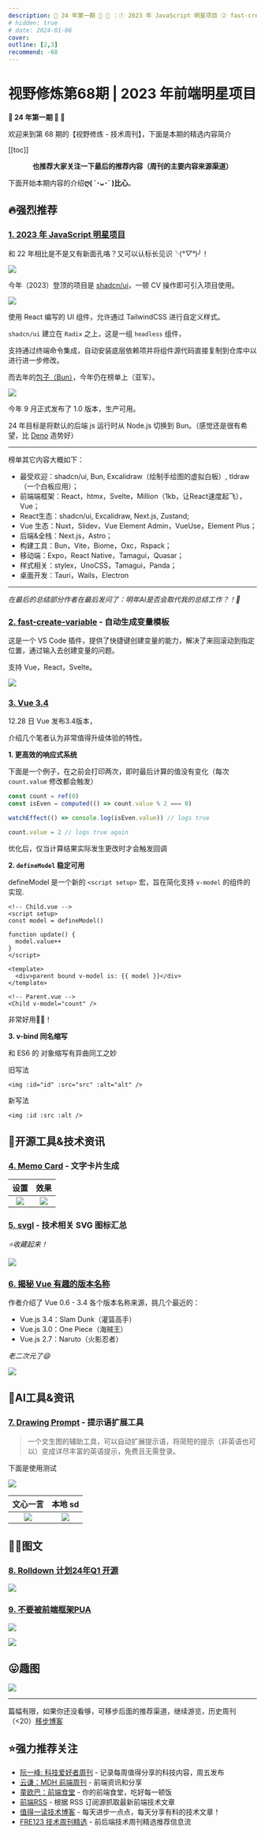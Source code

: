 ```yaml
---
description: 🎈 24 年第一期 🐲 🎉 ：① 2023 年 JavaScript 明星项目 ② fast-create-variable - 自动生成变量模板 ③ Vue 3.4 ④ Memo Card - 文字卡片生成 ⑤ svgl - 技术相关 SVG 图标汇总 ⑥ 揭秘 Vue 有趣的版本名称 ⑦ Drawing Prompt - 提示语扩展工具 ⑧ Rolldown 计划24年Q1 开源 ⑨ 不要被前端框架PUA
# hidden: true
# date: 2024-01-06
cover: 
outline: [2,3]
recommend: -68
---
```


# 视野修炼第68期 | 2023 年前端明星项目
**🎈 24 年第一期 🐲 🎉**

欢迎来到第 68 期的【视野修炼 - 技术周刊】，下面是本期的精选内容简介

[[toc]]

<center>

**​也推荐大家关注一下最后的推荐内容（周刊的主要内容来源渠道）**
</center>

下面开始本期内容的介绍**ღ( ´･ᴗ･` )比心**。
## 🔥强烈推荐
### [1. 2023 年 JavaScript 明星项目](https://risingstars.js.org/2023/en)
和 22 年相比是不是又有新面孔咯？又可以认标长见识╰(*°▽°*)╯！

![](https://img.cdn.sugarat.top/mdImg/MTcwNDUzNDI0MjE0NA==704534242144)

今年（2023）登顶的项目是 [shadcn/ui](https://github.com/shadcn-ui/ui)，一顿 CV 操作即可引入项目使用。

![](https://img.cdn.sugarat.top/mdImg/MTcwNDUzNDkwNTgwNw==704534905807)

使用 React 编写的 UI 组件，允许通过 TailwindCSS 进行自定义样式。

`shadcn/ui` 建立在 `Radix` 之上，这是一组 `headless` 组件，

支持通过终端命令集成，自动安装底层依赖项并将组件源代码直接复制到仓库中以进行进一步修改。

而去年的[包子（Bun）](https://bun.sh/)，今年仍在榜单上（亚军）。

![](https://img.cdn.sugarat.top/mdImg/MTY3MzUzNzQ5ODY5NQ==673537498695)

今年 9 月正式发布了 1.0 版本，生产可用。

24 年目标是将默认的后端 js 运行时从 Node.js 切换到 Bun。（感觉还是很有希望，比 [Deno](https://deno.com/) 造势好）

---

榜单其它内容大概如下：
* 最受欢迎：shadcn/ui, Bun, Excalidraw（绘制手绘图的虚拟白板）, tldraw（一个白板应用）；
* 前端端框架：React，htmx，Svelte，Million（1kb，让React速度起飞），Vue；
* React生态：shadcn/ui, Excalidraw, Next.js, Zustand;
* Vue 生态：Nuxt，Slidev，Vue Element Admin，VueUse，Element Plus；
* 后端&全栈：Next.js，Astro；
* 构建工具：Bun，Vite，Biome，Oxc，Rspack；
* 移动端：Expo，React Native，Tamagui，Quasar；
* 样式相关：stylex，UnoCSS，Tamagui，Panda；
* 桌面开发：Tauri，Wails，Electron

---

*在最后的总结部分作者在最后发问了：明年AI是否会取代我的总结工作？！🤔*

### [2. fast-create-variable](https://github.com/Simon-He95/fast-create-variable) - 自动生成变量模板

这是一个 VS Code 插件，提供了快捷键创建变量的能力，解决了来回滚动到指定位置，通过输入去创建变量的问题。

支持 Vue，React，Svelte。

![](https://img.cdn.sugarat.top/mdImg/MTcwNDUzODMyNzcyNg==704538327726)

### [3. Vue 3.4](https://blog.vuejs.org/posts/vue-3-4)

12.28 日 Vue 发布3.4版本，

介绍几个笔者认为非常值得升级体验的特性。

**1. 更高效的响应式系统**

下面是一个例子，在之前会打印两次，即时最后计算的值没有变化（每次 `count.value` 修改都会触发）
```ts
const count = ref(0)
const isEven = computed(() => count.value % 2 === 0)

watchEffect(() => console.log(isEven.value)) // logs true

count.value = 2 // logs true again
```

优化后，仅当计算结果实际发生更改时才会触发回调

**2. `defineModel` 稳定可用** 

defineModel 是一个新的 `<script setup>` 宏，旨在简化支持 `v-model` 的组件的实现.

```vue
<!-- Child.vue -->
<script setup>
const model = defineModel()

function update() {
  model.value++
}
</script>

<template>
  <div>parent bound v-model is: {{ model }}</div>
</template>

<!-- Parent.vue -->
<Child v-model="count" />
```

非常好用👍🏻！

**3. v-bind 同名缩写**

和 ES6 的 对象缩写有异曲同工之妙

旧写法
```vue
<img :id="id" :src="src" :alt="alt" />
```
新写法
```vue
<img :id :src :alt />
```

## 🔧开源工具&技术资讯
### [4. Memo Card](https://memocard.net/) - 文字卡片生成

|                                  设置                                   |                                  效果                                   |
| :---------------------------------------------------------------------: | :---------------------------------------------------------------------: |
| ![](https://img.cdn.sugarat.top/mdImg/MTcwNDU0Njk0MzQxNg==704546943416) | ![](https://img.cdn.sugarat.top/mdImg/MTcwNDU0Njg3MjAzNQ==704546872035) |

### [5. svgl](https://svgl.app/) - 技术相关 SVG 图标汇总

*⭐️收藏起来！*

![](https://img.cdn.sugarat.top/mdImg/MTcwNDU0Nzc4MzMwNA==704547783304)

### [6. 揭秘 Vue 有趣的版本名称](https://mp.weixin.qq.com/s/ZKJkkDbqY-WrW6TXm_FobQ)

作者介绍了 Vue 0.6 - 3.4 各个版本名称来源，挑几个最近的：
* Vue.js 3.4：Slam Dunk（灌篮高手）
* Vue.js 3.0：One Piece（海贼王）
* Vue.js 2.7：Naruto（火影忍者）

*老二次元了😄*

![](https://img.cdn.sugarat.top/mdImg/MTcwNDU0ODIyNzQwMg==704548227402)

## 🤖AI工具&资讯
### [7. Drawing Prompt](https://drawing-prompt.com/en) - 提示语扩展工具

>一个文生图的辅助工具，可以自动扩展提示语，将简短的提示（非英语也可以）变成详尽丰富的英语提示，免费且无需登录。

下面是使用测试

![](https://img.cdn.sugarat.top/mdImg/MTcwNDU0NTk5ODI0Mw==704545998243)

|                                文心一言                                 |                                 本地 sd                                 |
| :---------------------------------------------------------------------: | :---------------------------------------------------------------------: |
| ![](https://img.cdn.sugarat.top/mdImg/MTcwNDU0NjM3NzkyNw==704546377927) | ![](https://img.cdn.sugarat.top/mdImg/MTcwNDU0NjM2NjY3Ng==704546366676) |

## 👂🏻图文
### [8. Rolldown 计划24年Q1 开源](https://twitter.com/youyuxi/status/1741065178597536191)

![](https://img.cdn.sugarat.top/mdImg/MTcwNDU5NTM1OTA3Mw==704595359073)

### [9. 不要被前端框架PUA](https://twitter.com/yuxiyou/status/1743174724841243077)

![](https://img.cdn.sugarat.top/mdImg/MTcwNDU5NTU1MDM3Nw==704595550377)

![](https://img.cdn.sugarat.top/mdImg/MTcwNDU5NTYwMTgxNA==704595601814)


## 😛趣图

![](https://img.cdn.sugarat.top/mdImg/MTcwNDU5NjI0OTEwNQ==704596249105)

---

篇幅有限，如果你还没看够，可移步后面的推荐渠道，继续游览，历史周刊（<20）[移步博客](https://sugarat.top/weekly/index.html)

## ⭐️强力推荐关注
* [阮一峰: 科技爱好者周刊](https://www.ruanyifeng.com/blog/archives.html) - 记录每周值得分享的科技内容，周五发布
* [云谦：MDH 前端周刊](https://mdhweekly.com/) - 前端资讯和分享
* [童欧巴：前端食堂](https://github.com/Geekhyt/weekly) - 你的前端食堂，吃好每一顿饭
* [前端RSS](https://fed.chanceyu.com/) - 根据 RSS 订阅源抓取最新前端技术文章
* [值得一读技术博客](https://daily-blog.chlinlearn.top/) - 每天进步一点点，每天分享有料的技术文章！
* [FRE123 技术周刊精选](https://www.fre123.com/weekly) - 前后端技术周刊精选推荐信息流